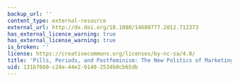 ```yaml
---
backup_url: ''
content_type: external-resource
external_url: http://dx.doi.org/10.1080/14680777.2012.712373
has_external_licence_warning: true
has_external_license_warning: true
is_broken: ''
license: https://creativecommons.org/licenses/by-nc-sa/4.0/
title: 'Pills, Periods, and Postfeminism: The New Politics of Marketing Birth Control'
uid: 131b7660-c24e-44e2-9140-2534b0cb65db
---
```


